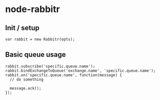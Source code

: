 node-rabbitr
============

Init / setup
---------------

    var rabbit = new Rabbitr(opts);

Basic queue usage
-----------------


    rabbit.subscribe('specific.queue.name');
    rabbit.bindExchangeToQueue('exchange.name', 'specific.queue.name');
    rabbit.on('specific.queue.name', function(message) {
      // do something
  
      message.ack();
    });
